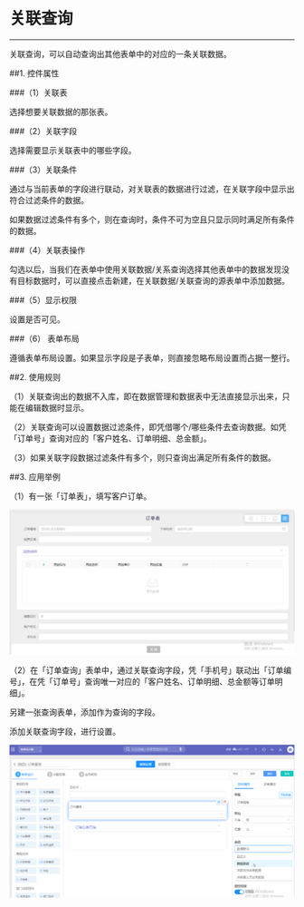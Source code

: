 # 关联查询
***
关联查询，可以自动查询出其他表单中的对应的一条关联数据。

##1. 控件属性   

###（1）关联表

选择想要关联数据的那张表。

###（2）关联字段

选择需要显示关联表中的哪些字段。

###（3）关联条件

通过与当前表单的字段进行联动，对关联表的数据进行过滤，在关联字段中显示出符合过滤条件的数据。

如果数据过滤条件有多个，则在查询时，条件不可为空且只显示同时满足所有条件的数据。

###（4）关联表操作

勾选以后，当我们在表单中使用关联数据/关系查询选择其他表单中的数据发现没有目标数据时，可以直接点击新建，在关联数据/关联查询的源表单中添加数据。

###（5）显示权限

设置是否可见。

###（6） 表单布局

遵循表单布局设置。如果显示字段是子表单，则直接忽略布局设置而占据一整行。

##2. 使用规则

（1）关联查询出的数据不入库，即在数据管理和数据表中无法直接显示出来，只能在编辑数据时显示。

（2）关联查询可以设置数据过滤条件，即凭借哪个/哪些条件去查询数据。如凭「订单号」查询对应的「客户姓名、订单明细、总金额」。

（3）如果关联字段数据过滤条件有多个，则只查询出满足所有条件的数据。

##3. 应用举例

（1）有一张「订单表」，填写客户订单。

![关联查询1][关联查询1]

（2）在「订单查询」表单中，通过关联查询字段，凭「手机号」联动出「订单编号」，在凭「订单号」查询唯一对应的「客户姓名、订单明细、总金额等订单明细」。

 另建一张查询表单，添加作为查询的字段。

 添加关联查询字段，进行设置。

![关联查询2][关联查询2]





[关联查询1]:..\assets\设计页面\关联查询1.jpg
[关联查询2]:..\assets\设计页面\关联查询2.gif

